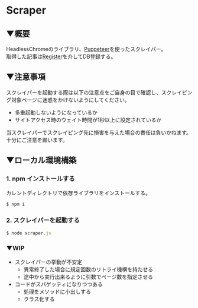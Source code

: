 # Scraper

## ▼概要

HeadlessChromeのライブラリ、[Puppeteer](https://github.com/GoogleChrome/puppeteer)を使ったスクレイパー。  
取得した記事は[Register](../register/README.md)を介してDB登録する。

## ▼注意事項
スクレイパーを起動する際は以下の注意点をご自身の目で確認し、スクレイピング対象ページに迷惑をかけないようにしてください。

- 多重起動しないようになっているか
- サイトアクセス時のウェイト時間が1秒以上に設定されているか

当スクレイパーでスクレイピング先に損害を与えた場合の責任は負いかねます。  
  十分にご注意を願います。

## ▼ローカル環境構築

### 1. npm インストールする

カレントディレクトリで依存ライブラリをインストールする。

```node.js
$ npm i
```

### 2. スクレイパーを起動する

```node.js
$ node scraper.js
```

### ▼WIP

- スクレイパーの挙動が不安定
  - 異常終了した場合に規定回数のリトライ機構を持たせる
  - 途中から実行出来るように引数でページ数を指定させる
- コードがスパゲッティになりつつある
  - 処理をメソッドに小出しする
  - クラス化する
